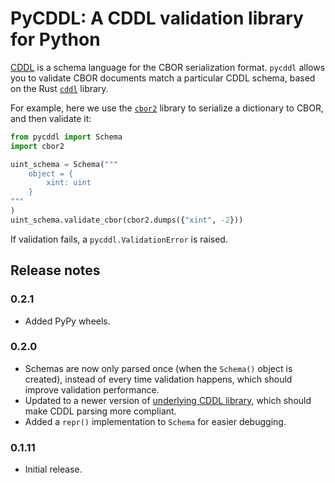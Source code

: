 # PyCDDL: A CDDL validation library for Python

[CDDL](https://www.rfc-editor.org/rfc/rfc8610.html) is a schema language for the CBOR serialization format.
`pycddl` allows you to validate CBOR documents match a particular CDDL schema, based on the Rust [`cddl`](https://github.com/anweiss/cddl) library.

For example, here we use the [`cbor2`](https://pypi.org/project/cbor2/) library to serialize a dictionary to CBOR, and then validate it:

```python
from pycddl import Schema
import cbor2

uint_schema = Schema("""
    object = {
        xint: uint
    }
"""
)
uint_schema.validate_cbor(cbor2.dumps({"xint", -2}))
```

If validation fails, a `pycddl.ValidationError` is raised.

## Release notes

### 0.2.1

* Added PyPy wheels.

### 0.2.0

* Schemas are now only parsed once (when the `Schema()` object is created), instead of every time validation happens, which should improve validation performance.
* Updated to a newer version of [underlying CDDL library](https://github.com/anweiss/cddl), which should make CDDL parsing more compliant.
* Added a `repr()` implementation to `Schema` for easier debugging.

### 0.1.11

* Initial release.
